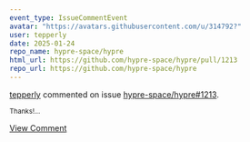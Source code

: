 ```yaml
---
event_type: IssueCommentEvent
avatar: "https://avatars.githubusercontent.com/u/314792?"
user: tepperly
date: 2025-01-24
repo_name: hypre-space/hypre
html_url: https://github.com/hypre-space/hypre/pull/1213
repo_url: https://github.com/hypre-space/hypre
---
```


<a href='https://github.com/tepperly' target='_blank'>tepperly</a> commented on issue <a href='https://github.com/hypre-space/hypre/pull/1213' target='_blank'>hypre-space/hypre#1213</a>.

<small>Thanks!...</small>

<a href='https://github.com/hypre-space/hypre/pull/1213' target='_blank'>View Comment</a>